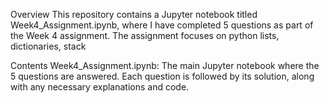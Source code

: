 Overview
This repository contains a Jupyter notebook titled Week4_Assignment.ipynb, where I have completed 5 questions as part of the Week 4 assignment. The assignment focuses on python lists, dictionaries, stack

Contents
Week4_Assignment.ipynb: The main Jupyter notebook where the 5 questions are answered. Each question is followed by its solution, along with any necessary explanations and code.
